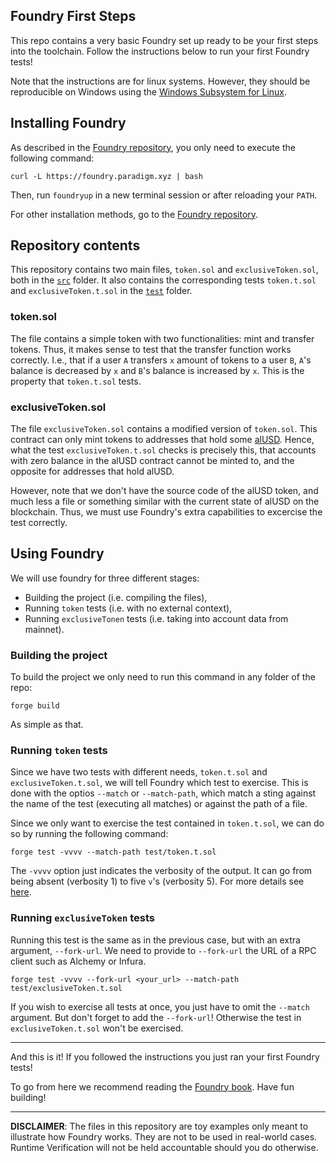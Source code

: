 Foundry First Steps
--------------------

This repo contains a very basic Foundry set up ready to be your first steps into the toolchain. Follow the instructions below to run your first Foundry tests!

Note that the instructions are for linux systems. However, they should be reproducible on Windows using the [Windows Subsystem for Linux](https://docs.microsoft.com/en-us/windows/wsl/).

Installing Foundry
------------------

As described in the [Foundry repository](https://github.com/foundry-rs/foundry/), you only need to execute the following command:

```
curl -L https://foundry.paradigm.xyz | bash
```

Then, run `foundryup` in a new terminal session or after reloading your `PATH`.

For other installation methods, go to the [Foundry repository](https://github.com/foundry-rs/foundry/).

Repository contents
-------------------

This repository contains two main files, `token.sol` and `exclusiveToken.sol`, both in the [`src`](./src/) folder.
It also contains the corresponding tests `token.t.sol` and `exclusiveToken.t.sol` in the [`test`](./test/) folder.

### token.sol

The file contains a simple token with two functionalities: mint and transfer tokens. Thus, it makes sense to test that the transfer function works correctly. I.e., that if a user `A` transfers `x` amount of tokens to a user `B`, `A`'s balance is decreased by `x` and `B`'s balance is increased by `x`. This is the property that `token.t.sol` tests.


### exclusiveToken.sol

The file `exclusiveToken.sol` contains a modified version of `token.sol`. This contract can only mint tokens to addresses that hold some [alUSD](https://etherscan.io/token/0xbc6da0fe9ad5f3b0d58160288917aa56653660e9). Hence, what the test `exclusiveToken.t.sol` checks is precisely this, that accounts with zero balance in the alUSD contract cannot be minted to, and the opposite for addresses that hold alUSD.

However, note that we don't have the source code of the alUSD token, and much less a file or something similar with the current state of alUSD on the blockchain. Thus, we must use Foundry's extra capabilities to excercise the test correctly.

Using Foundry
-------------

We will use foundry for three different stages:

- Building the project (i.e. compiling the files),
- Running `token` tests (i.e. with no external context),
- Running `exclusiveTonen` tests (i.e. taking into account data from mainnet).

### Building the project

To build the project we only need to run this command in any folder of the repo:

```
forge build
```

As simple as that.

### Running `token`  tests

Since we have two tests with different needs, `token.t.sol` and `exclusiveToken.t.sol`, we will tell Foundry which test to exercise. This is done with the optios `--match` or `--match-path`, which match a sting against the name of the test (executing all matches) or against the path of a file.

Since we only want to exercise the test contained in `token.t.sol`, we can do so by running the following command:

```
forge test -vvvv --match-path test/token.t.sol
```

The `-vvvv` option just indicates the verbosity of the output. It can go from being absent (verbosity 1) to five `v`'s (verbosity 5). For more details see [here](https://book.getfoundry.sh/forge/tests#logs-and-traces).

### Running `exclusiveToken` tests

Running this test is the same as in the previous case, but with an extra argument, `--fork-url`. We need to provide to `--fork-url` the URL of a RPC client such as Alchemy or Infura.

```
forge test -vvvv --fork-url <your_url> --match-path test/exclusiveToken.t.sol
```

If you wish to exercise all tests at once, you just have to omit the `--match` argument. But don't forget to add the `--fork-url`! Otherwise the test in `exclusiveToken.t.sol` won't be exercised.

-------


And this is it! If you followed the instructions you just ran your first Foundry tests!

To go from here we recommend reading the [Foundry book](https://book.getfoundry.sh). Have fun building!





---------------
**DISCLAIMER**: The files in this repository are toy examples only meant to illustrate how Foundry works. They are not to be used in real-world cases. Runtime Verification will not be held accountable should you do otherwise.
